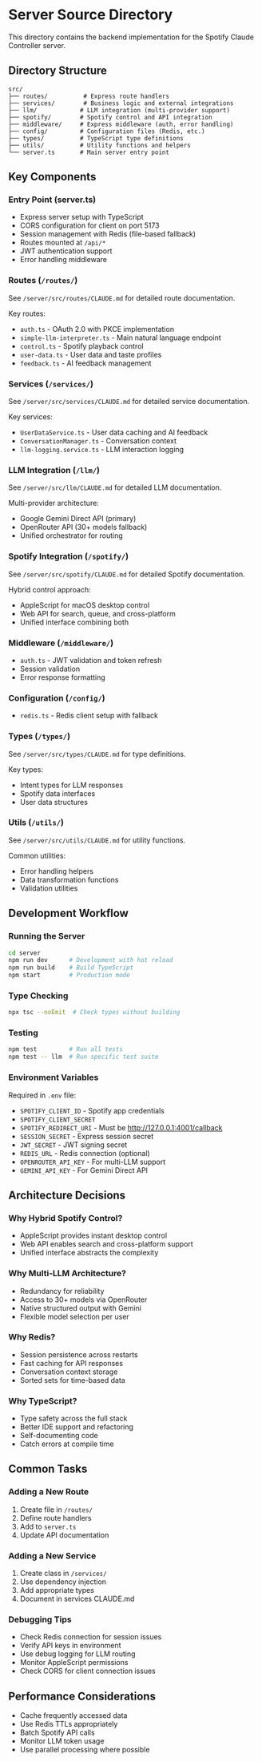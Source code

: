 # Server Source Directory

This directory contains the backend implementation for the Spotify Claude Controller server.

## Directory Structure

```
src/
├── routes/          # Express route handlers
├── services/        # Business logic and external integrations
├── llm/            # LLM integration (multi-provider support)
├── spotify/        # Spotify control and API integration
├── middleware/     # Express middleware (auth, error handling)
├── config/         # Configuration files (Redis, etc.)
├── types/          # TypeScript type definitions
├── utils/          # Utility functions and helpers
└── server.ts       # Main server entry point
```

## Key Components

### Entry Point (server.ts)
- Express server setup with TypeScript
- CORS configuration for client on port 5173
- Session management with Redis (file-based fallback)
- Routes mounted at `/api/*`
- JWT authentication support
- Error handling middleware

### Routes (`/routes/`)
See `/server/src/routes/CLAUDE.md` for detailed route documentation.

Key routes:
- `auth.ts` - OAuth 2.0 with PKCE implementation
- `simple-llm-interpreter.ts` - Main natural language endpoint
- `control.ts` - Spotify playback control
- `user-data.ts` - User data and taste profiles
- `feedback.ts` - AI feedback management

### Services (`/services/`)
See `/server/src/services/CLAUDE.md` for detailed service documentation.

Key services:
- `UserDataService.ts` - User data caching and AI feedback
- `ConversationManager.ts` - Conversation context
- `llm-logging.service.ts` - LLM interaction logging

### LLM Integration (`/llm/`)
See `/server/src/llm/CLAUDE.md` for detailed LLM documentation.

Multi-provider architecture:
- Google Gemini Direct API (primary)
- OpenRouter API (30+ models fallback)
- Unified orchestrator for routing

### Spotify Integration (`/spotify/`)
See `/server/src/spotify/CLAUDE.md` for detailed Spotify documentation.

Hybrid control approach:
- AppleScript for macOS desktop control
- Web API for search, queue, and cross-platform
- Unified interface combining both

### Middleware (`/middleware/`)
- `auth.ts` - JWT validation and token refresh
- Session validation
- Error response formatting

### Configuration (`/config/`)
- `redis.ts` - Redis client setup with fallback

### Types (`/types/`)
See `/server/src/types/CLAUDE.md` for type definitions.

Key types:
- Intent types for LLM responses
- Spotify data interfaces
- User data structures

### Utils (`/utils/`)
See `/server/src/utils/CLAUDE.md` for utility functions.

Common utilities:
- Error handling helpers
- Data transformation functions
- Validation utilities

## Development Workflow

### Running the Server
```bash
cd server
npm run dev      # Development with hot reload
npm run build    # Build TypeScript
npm start        # Production mode
```

### Type Checking
```bash
npx tsc --noEmit  # Check types without building
```

### Testing
```bash
npm test         # Run all tests
npm test -- llm  # Run specific test suite
```

### Environment Variables
Required in `.env` file:
- `SPOTIFY_CLIENT_ID` - Spotify app credentials
- `SPOTIFY_CLIENT_SECRET`
- `SPOTIFY_REDIRECT_URI` - Must be http://127.0.0.1:4001/callback
- `SESSION_SECRET` - Express session secret
- `JWT_SECRET` - JWT signing secret
- `REDIS_URL` - Redis connection (optional)
- `OPENROUTER_API_KEY` - For multi-LLM support
- `GEMINI_API_KEY` - For Gemini Direct API

## Architecture Decisions

### Why Hybrid Spotify Control?
- AppleScript provides instant desktop control
- Web API enables search and cross-platform support
- Unified interface abstracts the complexity

### Why Multi-LLM Architecture?
- Redundancy for reliability
- Access to 30+ models via OpenRouter
- Native structured output with Gemini
- Flexible model selection per user

### Why Redis?
- Session persistence across restarts
- Fast caching for API responses
- Conversation context storage
- Sorted sets for time-based data

### Why TypeScript?
- Type safety across the full stack
- Better IDE support and refactoring
- Self-documenting code
- Catch errors at compile time

## Common Tasks

### Adding a New Route
1. Create file in `/routes/`
2. Define route handlers
3. Add to `server.ts`
4. Update API documentation

### Adding a New Service
1. Create class in `/services/`
2. Use dependency injection
3. Add appropriate types
4. Document in services CLAUDE.md

### Debugging Tips
- Check Redis connection for session issues
- Verify API keys in environment
- Use debug logging for LLM routing
- Monitor AppleScript permissions
- Check CORS for client connection issues

## Performance Considerations
- Cache frequently accessed data
- Use Redis TTLs appropriately
- Batch Spotify API calls
- Monitor LLM token usage
- Use parallel processing where possible